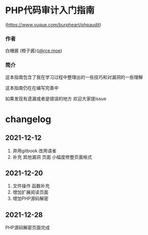 # PHP代码审计入门指南
(https://www.yuque.com/burpheart/phpaudit)

### 作者

白帽酱 (橙子酱)(i@rce.moe)

### 简介

这本指南包含了我在学习过程中整理出的一些技巧和对漏洞的一些理解

这本指南仍在在编写完善中

如果发现有遗漏或者是错误的地方 欢迎大家提issue



# changelog
## 2021-12-12 
1. 弃用gitbook 改用语雀
2. 补充 其他漏洞 页面  小幅度修整页面格式

## 2021-12-20
1. 文件操作 函数补充
2. 增加扩展阅读页面
3. 增加PHP源码解密

## 2021-12-28
PHP源码解密页面完成
